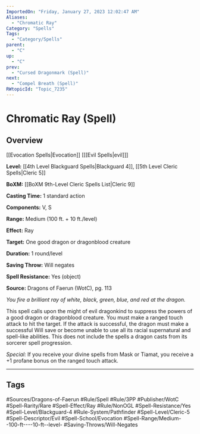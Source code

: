 ```yaml
---
ImportedOn: "Friday, January 27, 2023 12:02:47 AM"
Aliases:
  - "Chromatic Ray"
Category: "Spells"
Tags:
  - "Category/Spells"
parent:
  - "C"
up:
  - "C"
prev:
  - "Cursed Dragonmark (Spell)"
next:
  - "Compel Breath (Spell)"
RWtopicId: "Topic_7235"
---
```

# Chromatic Ray (Spell)
## Overview
[[Evocation Spells|Evocation]] \[[[Evil Spells|evil]]]

**Level:** [[4th Level Blackguard Spells|Blackguard 4]], [[5th Level Cleric Spells|Cleric 5]]

**BoXM:** [[BoXM 9th-Level Cleric Spells List|Cleric 9]]

**Casting Time:** 1 standard action

**Components:** V, S

**Range:** Medium (100 ft. + 10 ft./level)

**Effect:** Ray

**Target:** One good dragon or dragonblood creature

**Duration:** 1 round/level

**Saving Throw:** Will negates

**Spell Resistance:** Yes (object)

**Source:** Dragons of Faerun (WotC), pg. 113

*You fire a brilliant ray of white, black, green, blue, and red at the dragon.*

This spell calls upon the might of evil dragonkind to suppress the powers of a good dragon or dragonblood creature. You must make a ranged touch attack to hit the target. If the attack is successful, the dragon must make a successful Will save or become unable to use all its racial supernatural and spell-like abilities. This does not include the spells a dragon casts from its sorcerer spell progression.

*Special:* If you receive your divine spells from Mask or Tiamat, you receive a +1 profane bonus on the ranged touch attack.


---
## Tags
#Sources/Dragons-of-Faerun #Rule/Spell #Rule/3PP #Publisher/WotC #Spell-Rarity/Rare #Spell-Effect/Ray #Rule/NonOGL #Spell-Resistance/Yes #Spell-Level/Blackguard-4 #Rule-System/Pathfinder #Spell-Level/Cleric-5 #Spell-Descriptor/Evil #Spell-School/Evocation #Spell-Range/Medium--100-ft----10-ft--level- #Saving-Throws/Will-Negates

